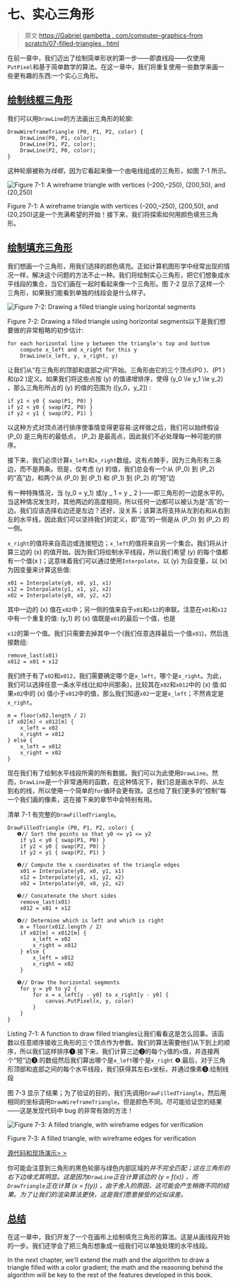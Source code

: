 # 七、实心三角形

> 原文:[https://Gabriel gambetta . com/computer-graphics-from scratch/07-filled-triangles . html](https://gabrielgambetta.com/computer-graphics-from-scratch/07-filled-triangles.html)

在前一章中，我们迈出了绘制简单形状的第一步——即直线段——仅使用`PutPixel`和基于简单数学的算法。在这一章中，我们将重复使用一些数学来画一些更有趣的东西:一个实心三角形。

## [绘制线框三角形](#drawing-wireframe-triangles)

我们可以用`DrawLine`的方法画出三角形的轮廓:

```
DrawWireframeTriangle (P0, P1, P2, color) {
    DrawLine(P0, P1, color);
    DrawLine(P1, P2, color);
    DrawLine(P2, P0, color);
}
```

这种轮廓被称为*线框*，因为它看起来像一个由电线组成的三角形，如图 7-1 所示。

![Figure 7-1: A wireframe triangle with vertices (–200,–250), (200,50), and (20,250)](img/6ad582abb555fc2cf633bd09ccea0c73.png)

Figure 7-1: A wireframe triangle with vertices (–200,–250), (200,50), and (20,250)这是一个充满希望的开始！接下来，我们将探索如何用颜色填充三角形。

## [绘制填充三角形](#drawing-filled-triangles)

我们想画一个三角形，用我们选择的颜色填充。正如计算机图形学中经常出现的情况一样，解决这个问题的方法不止一种。我们将绘制实心三角形，把它们想象成水平线段的集合，当它们画在一起时看起来像一个三角形。图 7-2 显示了这样一个三角形，如果我们能看到单独的线段会是什么样子。

![Figure 7-2: Drawing a filled triangle using horizontal segments](img/b2c7d00f3ef005582f922711570be990.png)

Figure 7-2: Drawing a filled triangle using horizontal segments以下是我们想要做的非常粗略的初步估计:

```
for each horizontal line y between the triangle's top and bottom
    compute x_left and x_right for this y
    DrawLine(x_left, y, x_right, y)
```

让我们从“在三角形的顶部和底部之间”开始。三角形由它的三个顶点\(P0 \)、\(P1 \)和\(p2 \)定义。如果我们将这些点按 \(y\) 的值递增排序，使得 \(y_0 \le y_1 \le y_2\) ，那么三角形所占的 \(y\) 的值的范围为 \([y_0，y_2]\) :

```
if y1 < y0 { swap(P1, P0) }
if y2 < y0 { swap(P2, P0) }
if y2 < y1 { swap(P2, P1) }
```

以这种方式对顶点进行排序使事情变得更容易:这样做之后，我们可以始终假设 \(P_0\) 是三角形的最低点， \(P_2\) 是最高点，因此我们不必处理每一种可能的排序。

接下来，我们必须计算`x_left`和`x_right`数组。这有点棘手，因为三角形有三条边，而不是两条。但是，仅考虑 \(y\) 的值，我们总会有一个从 \(P_0\) 到 \(P_2\) 的“高”边，和两个从 \(P_0\) 到 \(P_1\) 和 \(P_1\) 到 \(P_2\) 的“短”边

有一种特殊情况，当 \(y_0 = y_1\) 或\(y _ 1 = y _ 2 \)——即三角形的一边是水平的。当这种情况发生时，其他两边的高度相同，所以任何一边都可以被认为是“高”的一边。我们应该选择右边还是左边？还好，没关系；该算法将支持从左到右和从右到左的水平线，因此我们可以坚持我们的定义，即“高”的一侧是从 \(P_0\) 到 \(P_2\) 的一侧。

`x_right`的值将来自高边或连接短边；`x_left`的值将来自另一个集合。我们将从计算三边的 \(x\) 的值开始。因为我们将绘制水平线段，所以我们希望 \(y\) 的每个值都有一个值\(x \)；这意味着我们可以通过使用`Interpolate`，以 \(y\) 为自变量，以 \(x\) 为因变量来计算这些值:

```
x01 = Interpolate(y0, x0, y1, x1)
x12 = Interpolate(y1, x1, y2, x2)
x02 = Interpolate(y0, x0, y2, x2)
```

其中一边的 \(x\) 值在`x02`中；另一侧的值来自于`x01`和`x12`的串联。注意在`x01`和`x12`中有一个重复的值: \(y_1\) 的 \(x\) 值既是`x01`的最后一个值，也是

`x12`的第一个值。我们只需要去掉其中一个(我们任意选择最后一个值`x01`)，然后连接数组:

```
remove_last(x01)
x012 = x01 + x12
```

我们终于有了`x02`和`x012`，我们需要确定哪个是`x_left`，哪个是`x_right`。为此，我们可以选择任意一条水平线(比如中间那条)，比较其在`x02`和`x012`中的 \(x\) 值:如果`x02`中的 \(x\) 值小于`x012`中的值，那么我们知道`x02`一定是`x_left`；不然肯定是`x_right`。

```
m = floor(x02.length / 2)
if x02[m] < x012[m] {
    x_left = x02
    x_right = x012
} else {
    x_left = x012
    x_right = x02
}
```

现在我们有了绘制水平线段所需的所有数据。我们可以为此使用`DrawLine`。然而，`DrawLine`是一个非常通用的函数，在这种情况下，我们总是画水平的、从左到右的线，所以使用一个简单的`for`循环会更有效。这也给了我们更多的“控制”每一个我们画的像素，这在接下来的章节中会特别有用。

清单 7-1 有完整的`DrawFilledTriangle`。

```
DrawFilledTriangle (P0, P1, P2, color) {
   ❶// Sort the points so that y0 <= y1 <= y2
    if y1 < y0 { swap(P1, P0) }
    if y2 < y0 { swap(P2, P0) }
    if y2 < y1 { swap(P2, P1) }

   ❷// Compute the x coordinates of the triangle edges
    x01 = Interpolate(y0, x0, y1, x1)
    x12 = Interpolate(y1, x1, y2, x2)
    x02 = Interpolate(y0, x0, y2, x2)

   ❸// Concatenate the short sides
    remove_last(x01)
    x012 = x01 + x12

   ❹// Determine which is left and which is right
    m = floor(x012.length / 2)
    if x02[m] < x012[m] {
        x_left = x02
        x_right = x012
    } else {
        x_left = x012
        x_right = x02
    }

   ❺// Draw the horizontal segments
    for y = y0 to y2 {
        for x = x_left[y - y0] to x_right[y - y0] {
            canvas.PutPixel(x, y, color)
        }
    }
}
```

Listing 7-1: A function to draw filled triangles让我们看看这是怎么回事。该函数以任意顺序接收三角形的三个顶点作为参数。我们的算法需要他们从下到上的顺序，所以我们这样排序❶.接下来，我们计算三边❷的每个`y`值的`x`值，并连接两个“短”边❸.的数组然后我们算出哪个是`x_left`哪个是`x_right` ❹.最后，对于三角形顶部和底部之间的每个水平线段，我们获得其左右`x`坐标，并通过像素❺.绘制线段

图 7-3 显示了结果；为了验证的目的，我们先调用`DrawFilledTriangle`，然后用相同的坐标调用`DrawWireframeTriangle`，但是颜色不同。尽可能验证您的结果——这是发现代码中 bug 的非常有效的方法！

![Figure 7-3: A filled triangle, with wireframe edges for verification](img/1bf901842a31d2a49b15685b48b0a297.png)

Figure 7-3: A filled triangle, with wireframe edges for verification

[源代码和现场演示> >](https://gabrielgambetta.com/cgfs/triangle-demo)

你可能会注意到三角形的黑色轮廓与绿色内部区域的*并不完全匹配；这在三角形的右下边缘尤其明显。这是因为`DrawLine`正在计算该边的 \(y = f(x)\) ，而`DrawTriangle`正在计算 \(x = f(y)\) ，由于舍入的原因，这可能会产生稍微不同的结果。为了让我们的渲染算法更快，这是我们愿意接受的近似误差。*

## [总结](#summary)

在这一章中，我们开发了一个在画布上绘制填充三角形的算法。这是从画线段开始的一步。我们还学会了把三角形想象成一组我们可以单独处理的水平线段。

In the next chapter, we’ll extend the math and the algorithm to draw a triangle filled with a color gradient; the math and the reasoning behind the algorithm will be key to the rest of the features developed in this book.